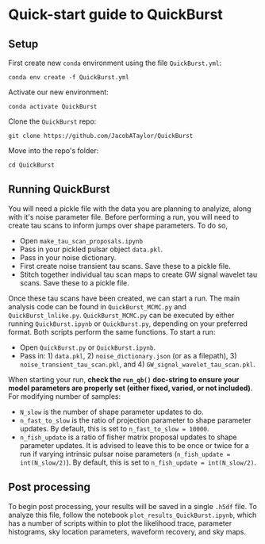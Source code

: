 # Quick-start guide to QuickBurst

## Setup
First create new `conda` environment using the file `QuickBurst.yml`:
```
conda env create -f QuickBurst.yml
```
Activate our new environment:
```
conda activate QuickBurst
```
Clone the `QuickBurst` repo:
```
git clone https://github.com/JacobATaylor/QuickBurst
```
Move into the repo's folder:
```
cd QuickBurst
```
## Running QuickBurst
You will need a pickle file with the data you are planning to analyize, along with it's noise parameter file. Before performing a run, you will need to create tau scans to inform jumps over shape parameters. To do so, 
* Open `make_tau_scan_proposals.ipynb`
* Pass in your pickled pulsar object `data.pkl`.
* Pass in your noise dictionary.
* First create noise transient tau scans. Save these to a pickle file.
* Stitch together individual tau scan maps to create GW signal wavelet tau scans. Save these to a pickle file.

Once these tau scans have been created, we can start a run. The main analysis code can be found in `QuickBurst_MCMC.py` and `QuickBurst_lnlike.py`. `QuickBurst_MCMC.py` can be executed by either running `QuickBurst.ipynb` or `QuickBurst.py`, depending on your preferred format. Both scripts perform the same functions. To start a run:
* Open `QuickBurst.py` or `QuickBurst.ipynb`.
* Pass in: 1) `data.pkl`, 2) `noise_dictionary.json` (or as a filepath), 3) `noise_transient_tau_scan.pkl`, and 4) `GW_signal_wavelet_tau_scan.pkl`.

When starting your run, **check the `run_qb()` doc-string to ensure your model parameters are properly set (either fixed, varied, or not included)**. For modifying number of samples:
* `N_slow` is the number of shape parameter updates to do.
* `n_fast_to_slow` is the ratio of projection parameter to shape parameter updates. By default, this is set to `n_fast_to_slow = 10000`.
* `n_fish_update` is a ratio of fisher matrix proposal updates to shape parameter updates. It is advised to leave this to be once or twice for a run if varying intrinsic pulsar noise parameters (`n_fish_update = int(N_slow/2)`). By default, this is set to `n_fish_update = int(N_slow/2)`.

## Post processing
To begin post processing, your results will be saved in a single `.h5df` file. To analyze this file, follow the notebook `plot_results_QuickBurst.ipynb`, which has a number of scripts within to plot the likelihood trace, parameter histograms, sky location parameters, waveform recovery, and sky maps.
